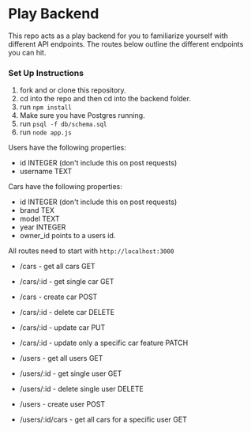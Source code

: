 # Play Backend 

This repo acts as a play backend for you to familiarize yourself with different API endpoints. The routes below outline the different endpoints you can hit. 


### Set Up Instructions 
1. fork and or clone this repository. 
2. cd into the repo and then cd into the backend folder. 
3. run `npm install`
4. Make sure you have Postgres running. 
5. run `psql -f db/schema.sql`
6. run `node app.js`

Users have the following properties:
 * id INTEGER (don't include this on post requests)
 * username TEXT

 Cars have the following properties: 
*  id INTEGER (don't include this on post requests)
* brand TEX 
* model TEXT
* year INTEGER
* owner_id points to a users id. 

All routes need to start with `http://localhost:3000`

* /cars - get all cars GET

* /cars/:id - get single car GET

* /cars - create car POST

* /cars/:id - delete car DELETE

* /cars/:id - update car PUT

* /cars/:id - update only a specific car feature PATCH

* /users - get all users GET

* /users/:id - get single user GET

* /users/:id - delete single user DELETE

* /users - create user POST

* /users/:id/cars - get all cars for a specific user GET
